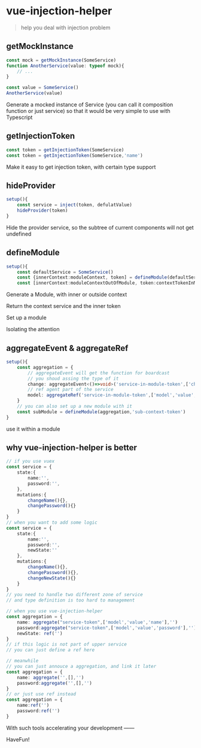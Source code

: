 # vue-injection-helper

> help you deal with injection problem

## getMockInstance

```Typescript
const mock = getMockInstance(SomeService)
function AnotherService(value: typeof mock){
    // ...
}

const value = SomeService()
AnotherService(value)
```

Generate a mocked instance of Service (you can call it composition function or just service)
so that it would be very simple to use with Typescript

## getInjectionToken

```Typescript
const token = getInjectionToken(SomeService)
const token = getInjectionToken(SomeService,'name')
```

Make it easy to get injection token, with certain type support

## hideProvider

```Typescript
setup(){
    const service = inject(token, defulatValue)
    hideProvider(token)
}
```

Hide the provider service, so the subtree of current components will not get undefined

## defineModule

```Typescript
setup(){
    const defaultService = SomeService()
    const {innerContext:moduleContext, token] = defineModule(defaultService,'inner-token')
    const [innerContext:moduleContextOutOfModule, token:contextTokenInModule] = defineModule(defaultService,'inner-token','outer-token')
```

Generate a Module, with inner or outside context

Return the context service and the inner token

Set up a module

Isolating the attention

## aggregateEvent & aggregateRef

```Typescript
setup(){
    const aggregation = {
        // aggregateEvent will get the function for boardcast
        // you shoud assing the type of it
        change: aggregateEvent<()=>void>('service-in-module-token',['change'])
        // ref agent part of the service
        model: aggregateRef('service-in-module-token',['model','value','name'],"")
    }
    // you can also set up a new module with it
    const subModule = defineModule(aggregation,'sub-context-token')
}
```

use it within a module

## why vue-injection-helper is better

```Typescript
// if you use vuex
const service = {
    state:{
        name:'',
        password:'',
    },
    mutations:{
        changeName(){},
        changePassword(){}
    }
}
// when you want to add some logic
const service = {
    state:{
        name:'',
        password:'',
        newState:''
    },
    mutations:{
        changeName(){},
        changePassword(){},
        changeNewState(){}
    }
}
// you need to handle two different zone of service
// and type definition is too hard to management

// when you use vue-injection-helper
const aggregation = {
    name: aggregate("service-token",['model','value','name'],'')
    password:aggregate("service-token",['model','value','password'],'')
    newState: ref('')
}
// if this logic is not part of upper service
// you can just define a ref here

// meanwhile
// you can just annouce a aggregation, and link it later
const aggregation = {
    name: aggregate('',[],'')
    password:aggregate('',[],'')
}
// or just use ref instead
const aggregation = {
    name:ref('')
    password:ref('')
}

```

With such tools accelerating your development ——

HaveFun!
